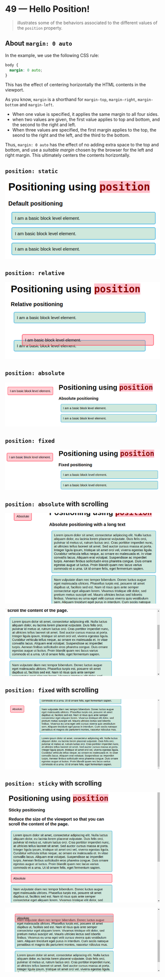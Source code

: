 # 49 &mdash; Hello Position!
> illustrates some of the behaviors associated to the different values of the `position` property.

## About `margin: 0 auto`

In the example, we use the following CSS rule:

```css
body {
  margin: 0 auto;
}
```

This has the effect of centering horizontally the HTML contents in the viewport.

As you know, `margin` is a shorthand for `margin-top`, `margin-right`, `margin-bottom` and `margin-left`.

+ When one value is specified, it applies the same margin to all four sides.
+ when two values are given, the first value applies to top and bottom, and the second to the right and left.
+ When three values are specified, the first margin applies to the top, the seond to the right and the left, and the third to the bottom.

Thus, `margin: 0 auto` has the effect of no adding extra space to the top and bottom, and use a *suitable margin* chosen by the browser for the left and right margin. This ultimately centers the contents horizontally.

## `position: static`

![position: static (default)](docs/images/position_static.png)

## `position: relative`

![position: relative](docs/images/position_relative.png)

## `position: absolute`

![position: absolute](docs/images/position_absolute.png)

## `position: fixed`

![position: fixed](docs/images/position_fixed.png)

## `position: absolute` with scrolling

![position: absolute: onscreen](docs/images/position_absolute_long_text.png)

![position: absolute: offscreen](docs/images/position_absolute_long_text_offscreen.png)

## `position: fixed` with scrolling

![position: fixed (scrolling)](docs/images/position_fixed_long_text.png)

## `position: sticky` with scrolling

![position: sticky onscreen](docs/images/position_sticky_static.png)

![position: sticky offscreen](docs/images/position_sticky_fixed.png)
